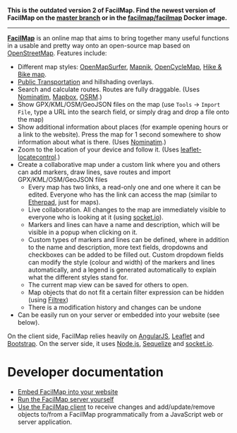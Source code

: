 **This is the outdated version 2 of FacilMap. Find the newest version of FacilMap on the [master branch](https://github.com/FacilMap/facilmap) or in the [facilmap/facilmap](https://hub.docker.com/r/facilmap/facilmap) Docker image.**

----

[**FacilMap**](https://facilmap.org/) is an online map that aims to bring together many useful functions in a usable and pretty way onto an
open-source map based on [OpenStreetMap](https://openstreetmap.org/). Features include:

* Different map styles: [OpenMapSurfer](http://korona.geog.uni-heidelberg.de/), [Mapnik](https://openstreetmap.org/),
  [OpenCycleMap](https://opencyclemap.org/), [Hike & Bike map](http://hikebikemap.org/).
* [Public Transportation](http://openptmap.org/) and hillshading overlays.
* Search and calculate routes. Routes are fully draggable. (Uses [Nominatim](http://wiki.openstreetmap.org/wiki/Nominatim),
  [Mapbox](https://www.mapbox.com/api-documentation/#directions), [OSRM](http://project-osrm.org/).)
* Show GPX/KML/OSM/GeoJSON files on the map (use `Tools` → `Import File`, type a URL into the search field, or simply
  drag and drop a file onto the map)
* Show additional information about places (for example opening hours or a link to the website). Press the map for
  1 second somewhere to show information about what is there. (Uses [Nominatim](http://wiki.openstreetmap.org/wiki/Nominatim).)
* Zoom to the location of your device and follow it. (Uses [leaflet-locatecontrol](https://github.com/domoritz/leaflet-locatecontrol).)
* Create a collaborative map under a custom link where you and others can add markers, draw lines, save routes and
  import GPX/KML/OSM/GeoJSON files
    * Every map has two links, a read-only one and one where it can be edited. Everyone who has the link can access the map
      (similar to [Etherpad](http://etherpad.org/), just for maps).
    * Live collaboration. All changes to the map are immediately visible to everyone who is looking at it (using
      [socket.io](http://socket.io/)).
    * Markers and lines can have a name and description, which will be visible in a popup when clicking on it.
    * Custom types of markers and lines can be defined, where in addition to the name and description, more text fields,
      dropdowns and checkboxes can be added to be filled out. Custom dropdown fields can modify the style (colour and width)
      of the markers and lines automatically, and a legend is generated automatically to explain what the different
      styles stand for.
    * The current map view can be saved for others to open.
    * Map objects that do not fit a certain filter expression can be hidden (using [Filtrex](https://github.com/joewalnes/filtrex))
    * There is a modification history and changes can be undone
* Can be easily run on your server or embedded into your website (see below).

On the client side, FacilMap relies heavily on [AngularJS](https://angularjs.org/), [Leaflet](http://leafletjs.com/)
and [Bootstrap](https://getbootstrap.com/). On the server side, it uses [Node.js](https://nodejs.org/),
[Sequelize](http://sequelizejs.com/) and [socket.io](http://socket.io/).


Developer documentation
=======================

* [Embed FacilMap into your website](./frontend/README.md)
* [Run the FacilMap server yourself](./server/README.md)
* [Use the FacilMap client](./client/README.md) to receive changes and add/update/remove objects to/from a FacilMap
  programmatically from a JavaScript web or server application.